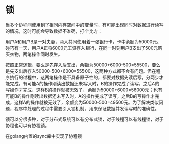 # 锁

当多个协程间使用到了相同内存空间中的变量时，有可能出现同时对数据进行读写的情况，这时可能会导致数据不准确，打个比方：

用户A和用户B是一对夫妻，两人共同使用着一张银行卡，卡中余额为50000元。碰巧有一天，用户A正将6000元工资存入银行，在同一时刻用户B支出了500元购买衣物，两笔操作同时发生。

按照正常逻辑，要么是先存入后支出，余额为50000+6000-500=55500，要么是先支出后存入50000-500+6000=55500，这两种方式都不会有问题。但在程序执行的过程中，这两笔操作是不具备原子性的，都要对数据先读后写，分两步才能完成。有可能A的操作刚读出数据还未写入时，B的操作完成了读写，之后A的写操作才完成，这样B的操作就被无效了，余额为50000+6000=56000元；也有可能B的操作刚读出数据还未写入时，A的操作完成了读写，之后B的写操作才完成，这样A的操作就被无效了，余额变为50000-500=49500元。为了解决类似问题，程序中处理的过程中需要引入锁机制，用来保证数据并发读写时的准确性。

锁可以分很多种，对于分布式系统可以有分布式锁，对于线程可以有线程锁，对于协程也可以有协程锁。

在golang内置的sync库中实现了协程锁

